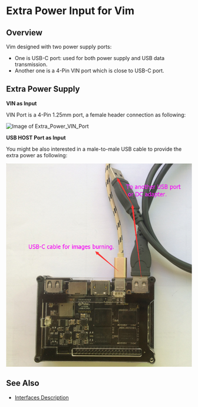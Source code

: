 # Extra Power Input for Vim


## Overview
Vim designed with two power supply ports:
* One is USB-C port: used for both power supply and USB data transmission.
* Another one is a 4-Pin VIN port which is close to USB-C port.


## Extra Power Supply
**VIN as Input**

VIN Port is a 4-Pin 1.25mm port, a female header connection as following:

![Image of Extra_Power_VIN_Port](https://github.com/miutv/documents/blob/master/images/vin_extra_power.png)


**USB HOST Port as Input**

You might be also interested in a male-to-male USB cable to provide the extra power as following:

![Image of Male2Male_USB_Extra_Power](https://github.com/miutv/documents/blob/master/images/male2male_usb_extra_power.png)


## See Also

* [Interfaces Description](https://github.com/miutv/documents/blob/master/Vim_Interfaces.jpg)
